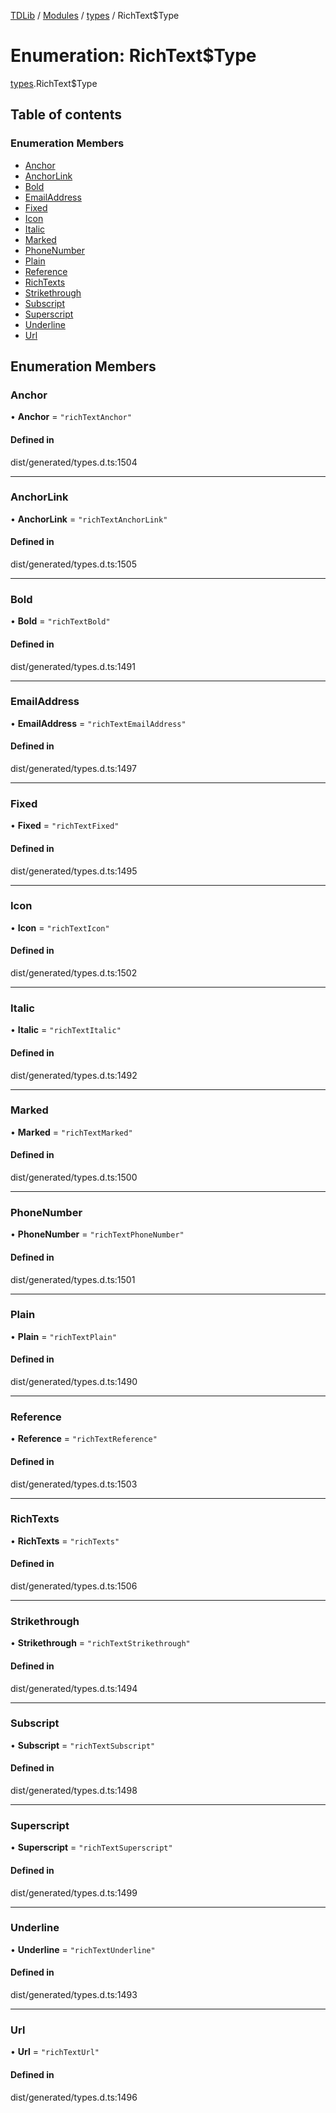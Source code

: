 [TDLib](../README.md) / [Modules](../modules.md) / [types](../modules/types.md) / RichText$Type

# Enumeration: RichText$Type

[types](../modules/types.md).RichText$Type

## Table of contents

### Enumeration Members

- [Anchor](types.RichText_Type.md#anchor)
- [AnchorLink](types.RichText_Type.md#anchorlink)
- [Bold](types.RichText_Type.md#bold)
- [EmailAddress](types.RichText_Type.md#emailaddress)
- [Fixed](types.RichText_Type.md#fixed)
- [Icon](types.RichText_Type.md#icon)
- [Italic](types.RichText_Type.md#italic)
- [Marked](types.RichText_Type.md#marked)
- [PhoneNumber](types.RichText_Type.md#phonenumber)
- [Plain](types.RichText_Type.md#plain)
- [Reference](types.RichText_Type.md#reference)
- [RichTexts](types.RichText_Type.md#richtexts)
- [Strikethrough](types.RichText_Type.md#strikethrough)
- [Subscript](types.RichText_Type.md#subscript)
- [Superscript](types.RichText_Type.md#superscript)
- [Underline](types.RichText_Type.md#underline)
- [Url](types.RichText_Type.md#url)

## Enumeration Members

### Anchor

• **Anchor** = ``"richTextAnchor"``

#### Defined in

dist/generated/types.d.ts:1504

___

### AnchorLink

• **AnchorLink** = ``"richTextAnchorLink"``

#### Defined in

dist/generated/types.d.ts:1505

___

### Bold

• **Bold** = ``"richTextBold"``

#### Defined in

dist/generated/types.d.ts:1491

___

### EmailAddress

• **EmailAddress** = ``"richTextEmailAddress"``

#### Defined in

dist/generated/types.d.ts:1497

___

### Fixed

• **Fixed** = ``"richTextFixed"``

#### Defined in

dist/generated/types.d.ts:1495

___

### Icon

• **Icon** = ``"richTextIcon"``

#### Defined in

dist/generated/types.d.ts:1502

___

### Italic

• **Italic** = ``"richTextItalic"``

#### Defined in

dist/generated/types.d.ts:1492

___

### Marked

• **Marked** = ``"richTextMarked"``

#### Defined in

dist/generated/types.d.ts:1500

___

### PhoneNumber

• **PhoneNumber** = ``"richTextPhoneNumber"``

#### Defined in

dist/generated/types.d.ts:1501

___

### Plain

• **Plain** = ``"richTextPlain"``

#### Defined in

dist/generated/types.d.ts:1490

___

### Reference

• **Reference** = ``"richTextReference"``

#### Defined in

dist/generated/types.d.ts:1503

___

### RichTexts

• **RichTexts** = ``"richTexts"``

#### Defined in

dist/generated/types.d.ts:1506

___

### Strikethrough

• **Strikethrough** = ``"richTextStrikethrough"``

#### Defined in

dist/generated/types.d.ts:1494

___

### Subscript

• **Subscript** = ``"richTextSubscript"``

#### Defined in

dist/generated/types.d.ts:1498

___

### Superscript

• **Superscript** = ``"richTextSuperscript"``

#### Defined in

dist/generated/types.d.ts:1499

___

### Underline

• **Underline** = ``"richTextUnderline"``

#### Defined in

dist/generated/types.d.ts:1493

___

### Url

• **Url** = ``"richTextUrl"``

#### Defined in

dist/generated/types.d.ts:1496
